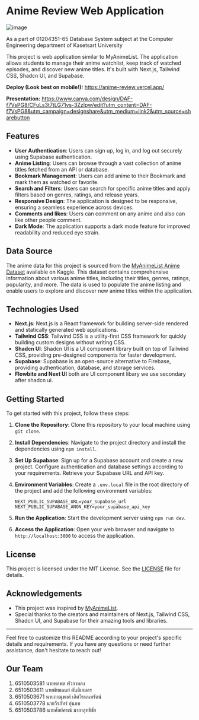 # Anime Review Web Application

![image](https://github.com/inspirezuza/anime-review/assets/102022496/b4fe091d-1cfa-4d2f-914d-e5941d2cbef1)

As a part of 01204351-65 Database System subject at the Computer Engineering department of Kasetsart University

This project is web application similar to MyAnimeList. The application allows students to manage their anime watchlist, keep track of watched episodes, and discover new anime titles. It's built with Next.js, Tailwind CSS, Shadcn UI, and Supabase.


**Deploy (Look best on mobile!):** https://anime-review.vercel.app/

**Presentation:** https://www.canva.com/design/DAF-f7VsPG8/CFuLs3t7tLG71vs-3ZzIpw/edit?utm_content=DAF-f7VsPG8&utm_campaign=designshare&utm_medium=link2&utm_source=sharebutton

## Features

- **User Authentication**: Users can sign up, log in, and log out securely using Supabase authentication.
- **Anime Listing**: Users can browse through a vast collection of anime titles fetched from an API or database.
- **Bookmark Management**: Users can add anime to their Bookmark and mark them as watched or favorite.
- **Search and Filters**: Users can search for specific anime titles and apply filters based on genres, ratings, and release years.
- **Responsive Design**: The application is designed to be responsive, ensuring a seamless experience across devices.
- **Comments and likes**: Users can comment on any anime and also can like other people comment. 
- **Dark Mode**: The application supports a dark mode feature for improved readability and reduced eye strain.

## Data Source

The anime data for this project is sourced from the [MyAnimeList Anime Dataset](https://www.kaggle.com/datasets/andreuvallhernndez/myanimelist) available on Kaggle. This dataset contains comprehensive information about various anime titles, including their titles, genres, ratings, popularity, and more. The data is used to populate the anime listing and enable users to explore and discover new anime titles within the application.

## Technologies Used

- **Next.js**: Next.js is a React framework for building server-side rendered and statically generated web applications.
- **Tailwind CSS**: Tailwind CSS is a utility-first CSS framework for quickly building custom designs without writing CSS.
- **Shadcn UI**: Shadcn UI is a UI component library built on top of Tailwind CSS, providing pre-designed components for faster development.
- **Supabase**: Supabase is an open-source alternative to Firebase, providing authentication, database, and storage services.
- **Flowbite and Next UI** both are UI component libary we use secondary after shadcn ui. 

## Getting Started

To get started with this project, follow these steps:

1. **Clone the Repository**: Clone this repository to your local machine using `git clone`.
2. **Install Dependencies**: Navigate to the project directory and install the dependencies using `npm install`.
3. **Set Up Supabase**: Sign up for a Supabase account and create a new project. Configure authentication and database settings according to your requirements. Retrieve your Supabase URL and API key.
4. **Environment Variables**: Create a `.env.local` file in the root directory of the project and add the following environment variables:

    ```
    NEXT_PUBLIC_SUPABASE_URL=your_supabase_url
    NEXT_PUBLIC_SUPABASE_ANON_KEY=your_supabase_api_key
    ```

5. **Run the Application**: Start the development server using `npm run dev`.
6. **Access the Application**: Open your web browser and navigate to `http://localhost:3000` to access the application.

## License

This project is licensed under the MIT License. See the [LICENSE](LICENSE) file for details.

## Acknowledgements

- This project was inspired by [MyAnimeList](https://myanimelist.net/).
- Special thanks to the creators and maintainers of Next.js, Tailwind CSS, Shadcn UI, and Supabase for their amazing tools and libraries.

---

Feel free to customize this README according to your project's specific details and requirements. If you have any questions or need further assistance, don't hesitate to reach out!

## Our Team

1. 6510503581 นายพลพล พัวกาหลง
2. 6510503611 นายพัทธดนย์ ตันติเอมอร
3. 6510503671 นายภาณุพงศ์ เลิศวีรนนทรัตน์
4. 6510503778 นายวีรภัทร์ อุ่นอบ
5. 6510503786 นายศักย์ศรณ์ มาลาสุทธิชัย

